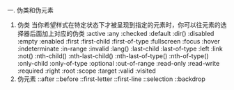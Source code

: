 一. 伪类和伪元素

1. 伪类 当你希望样式在特定状态下才被呈现到指定的元素时，你可以往元素的选择器后面加上对应的伪类
   :active
   :any
   :checked
   :default
   :dir()
   :disabled
   :empty
   :enabled
   :first
   :first-child
   :first-of-type
   :fullscreen
   :focus
   :hover
   :indeterminate
   :in-range
   :invalid
   :lang()
   :last-child
   :last-of-type
   :left
   :link
   :not()
   :nth-child()
   :nth-last-child()
   :nth-last-of-type()
   :nth-of-type()
   :only-child
   :only-of-type
   :optional
   :out-of-range
   :read-only
   :read-write
   :required
   :right
   :root
   :scope
   :target
   :valid
   :visited
2. 伪元素
   ::after
   ::before
   ::first-letter
   ::first-line
   ::selection
   ::backdrop
